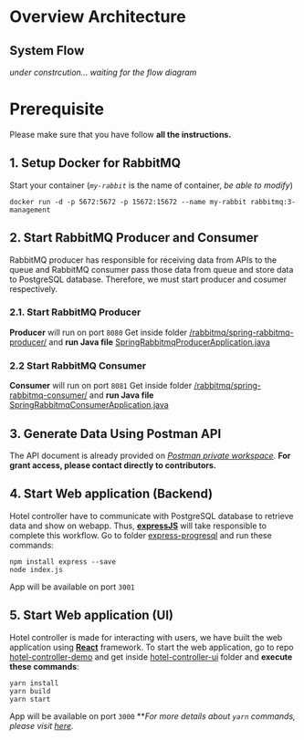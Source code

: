# Overview Architecture
## System Flow 
*under constrcution... waiting for the flow diagram*
# Prerequisite

Please make sure that you have follow **all the instructions.**

## 1. Setup Docker for RabbitMQ
Start your container (*`my-rabbit`* is the name of container, *be able to modify*) 
```
docker run -d -p 5672:5672 -p 15672:15672 --name my-rabbit rabbitmq:3-management
```

## 2. Start RabbitMQ Producer and Consumer

RabbitMQ producer has responsible for receiving data from APIs to the queue and RabbitMQ consumer pass those data from queue and store data to PostgreSQL  database. Therefore, we must start producer and cosumer respectively. 

 

### 2.1. Start RabbitMQ Producer 

**Producer** will run on port `8080`
Get inside folder [/rabbitmq/spring-rabbitmq-producer/](https://github.com/guyzsarun/rabbitmq-gpdb-poc/tree/master/rabbitmq/spring-rabbitmq-producer) and **run Java file** [SpringRabbitmqProducerApplication.java](https://github.com/guyzsarun/rabbitmq-gpdb-poc/blob/master/rabbitmq/spring-rabbitmq-producer/src/main/java/com/example/rabbitmq/springrabbitmqproducer/SpringRabbitmqProducerApplication.java)

### 2.2 Start RabbitMQ Consumer
**Consumer** will run on port `8081`
Get inside folder [/rabbitmq/spring-rabbitmq-consumer/](https://github.com/guyzsarun/rabbitmq-gpdb-poc/tree/master/rabbitmq/spring-rabbitmq-consumer) and **run Java file** [SpringRabbitmqConsumerApplication.java](https://github.com/guyzsarun/rabbitmq-gpdb-poc/blob/master/rabbitmq/spring-rabbitmq-consumer/src/main/java/com/example/rabbitmq/springrabbitmqconsumer/SpringRabbitmqConsumerApplication.java)

## 3. Generate Data Using Postman API

The API document is already provided on *[Postman private workspace](https://vmware-squad.postman.co/workspace/fc3299f2-8526-48f7-84f6-42ad6423b545)*. **For grant access, please contact directly to contributors.** 

## 4. Start Web application (Backend)
Hotel controller have to communicate with PostgreSQL database to retrieve data and show on webapp. Thus, [**expressJS**](https://expressjs.com) will take responsible to complete this workflow. Go to folder [express-progresql](https://github.com/Raksani/hotel-controller-demo/tree/main/express-postgres) and run these commands: 
```
npm install express --save
node index.js
```
App will be available on port `3001`

## 5. Start Web application (UI)
Hotel controller is made for interacting with users, we have built the web application using [**React**](https://www.google.com/url?sa=t&rct=j&q=&esrc=s&source=web&cd=&cad=rja&uact=8&ved=2ahUKEwjBwNz9nOXzAhV6yzgGHUqmCiwQFnoECAkQAQ&url=https://reactjs.org/&usg=AOvVaw26YbpVhaFnAB4A6G8-4uAs) framework. To start the web application, go to repo [hotel-controller-demo](https://github.com/Raksani/hotel-controller-demo) and get inside [hotel-controller-ui](https://github.com/Raksani/hotel-controller-demo/tree/main/hotel-controller-UI) folder and **execute these commands**:

```
yarn install
yarn build
yarn start
```

App will be available on port `3000`
***For more details about `yarn` commands, please visit [here](https://github.com/Raksani/hotel-controller-demo/tree/main/hotel-controller-UI#readme).*








